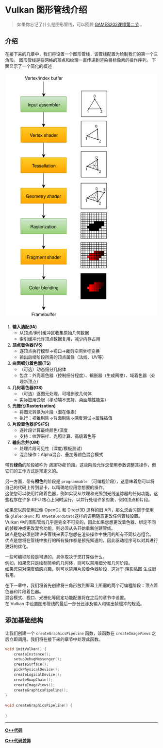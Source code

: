 # Vulkan 图形管线介绍

> 如果你忘记了什么是图形管线，可以回顾 [GAMES202课程第二节](https://www.bilibili.com/video/BV1YK4y1T7yY) 。

## 介绍

在接下来的几章中，我们将设置一个图形管线，该管线配置为绘制我们的第一个三角形。
图形管线是将网格的顶点和纹理一直传递到渲染目标像素的操作序列。
下面显示了一个简化的概述

![pipeline](../images/vulkan_simplified_pipeline.svg)

1. **输入装配(IA)**
    - 从顶点/索引缓冲区收集原始几何数据
    - 索引缓冲允许顶点数据复用，减少内存占用
2. **顶点着色器(VS)**
    - 逐顶点执行模型→视口→裁剪空间坐标变换
    - 输出后续阶段所需的顶点属性（法线、UV等）
3. **曲面细分着色器(TS)**
    - （可选）动态细分几何体
    - 包含：外壳着色器（控制细分程度）、镶嵌器（生成网格）、域着色器（处理新顶点）
4. **几何着色器(GS)**
    - （可选）逐图元处理，可增删改几何体
    - 实际应用受限（移动端不支持，桌面端性能差）
5. **光栅化(Rasterization)**
    - 将图元转换为片段（潜在像素）
    - 执行：视锥剔除→背面剔除→深度测试→属性插值
6. **片段着色器(PS/FS)**
    - 逐片段计算最终颜色/深度
    - 支持：纹理采样、光照计算、高级着色等
7. **输出合并(OM)**
    - 处理片段可见性（深度/模板测试）
    - 混合操作：Alpha混合、叠加等颜色混合模式

带有**绿色**的阶段被称为 *固定功能* 阶段。这些阶段允许您使用参数调整其操作，但它们的工作方式是预定义的。

另一方面，带有**橙色**的阶段是 `programmable` （可编程阶段），这意味着您可以将自己的代码上传到显卡，以精确地应用您想要的操作。  
这使您可以使用片段着色器，例如实现从纹理和光照到光线追踪器的任何功能。这些程序在许多 GPU 核心上同时运行，以并行处理许多对象，例如顶点和片段。

如果您以前使用过像 OpenGL 和 Direct3D 这样的旧 API，那么您会习惯于使用像 `glBlendFunc` 和` OMSetBlendState`这样的调用随意更改任何管线设置。  
Vulkan 中的图形管线几乎是完全不可变的，因此如果您想更改着色器、绑定不同的帧缓冲或更改混合功能，则必须从头开始重新创建管线。  
缺点是您必须创建许多管线来表示您想在渲染操作中使用的所有不同状态组合。  
优点是您将在管线中执行的所有操作都是预先知道的，因此驱动程序可以对其进行更好的优化。

一些可编程阶段是可选的，具体取决于您打算做什么。  
例如，如果您只是绘制简单的几何体，则可以禁用细分和几何阶段。   
如果您只对深度值感兴趣，则可以禁用片段着色器阶段，这对于 阴影贴图 生成很有用。

在下一章中，我们将首先创建将三角形放到屏幕上所需的两个可编程阶段：顶点着色器和片段着色器。  
混合模式、视口、光栅化等固定功能配置将在之后的章节中设置。  
在 Vulkan 中设置图形管线的最后一部分还涉及输入和输出帧缓冲的规范。

## 添加基础结构
让我们创建一个 `createGraphicsPipeline` 函数，该函数在 `createImageViews` 之后立即调用。我们将在接下来的章节中处理此函数。
```c++
void initVulkan() {
    createInstance();
    setupDebugMessenger();
    createSurface();
    pickPhysicalDevice();
    createLogicalDevice();
    createSwapChain();
    createImageViews();
    createGraphicsPipeline();
}

void createGraphicsPipeline() {

}
```

---

**[C++代码](../codes/0120_pipeline/main.cpp)**

**[C++代码差异](../codes/0120_pipeline/main.diff)**
